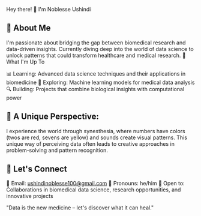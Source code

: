 Hey there! 👋 I'm Noblesse Ushindi

## 🧬 About Me
I'm passionate about bridging the gap between biomedical research and data-driven insights. Currently diving deep into the world of data science to unlock patterns that could transform healthcare and medical research.
🔬 What I'm Up To

📊 Learning: Advanced data science techniques and their applications in biomedicine
🧠 Exploring: Machine learning models for medical data analysis
🔍 Building: Projects that combine biological insights with computational power

## 🌟 A Unique Perspective: 
I experience the world through synesthesia, where numbers have colors (twos are red, sevens are yellow) and sounds create visual patterns. This unique way of perceiving data often leads to creative approaches in problem-solving and pattern recognition.

## 🤝 Let's Connect

📧 Email: ushindinoblesse100@gmail.com
💬 Pronouns: he/him
🎯 Open to: Collaborations in biomedical data science, research opportunities, and innovative projects


"Data is the new medicine – let's discover what it can heal."
